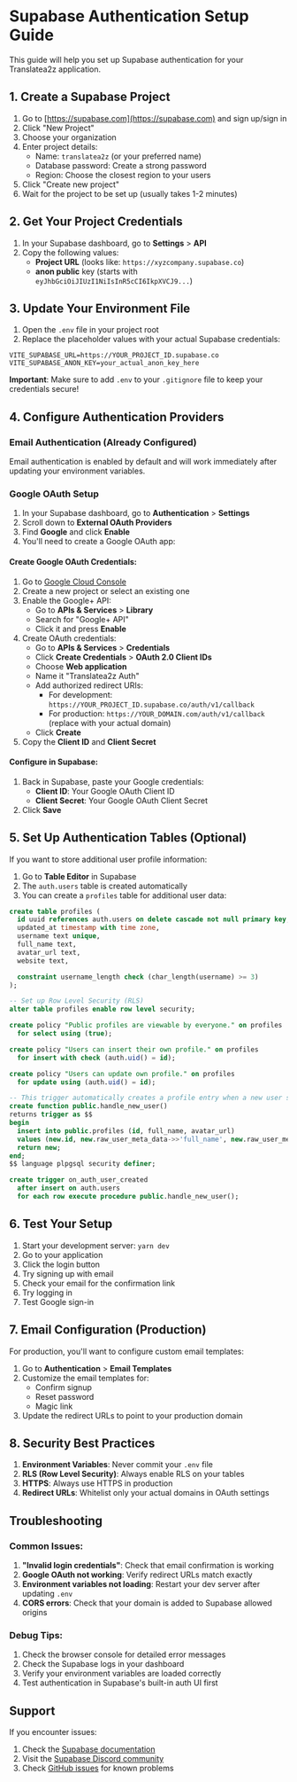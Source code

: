 # Supabase Authentication Setup Guide

This guide will help you set up Supabase authentication for your Translatea2z application.

## 1. Create a Supabase Project

1. Go to [https://supabase.com](https://supabase.com) and sign up/sign in
2. Click "New Project"
3. Choose your organization
4. Enter project details:
   - Name: `translatea2z` (or your preferred name)
   - Database password: Create a strong password
   - Region: Choose the closest region to your users
5. Click "Create new project"
6. Wait for the project to be set up (usually takes 1-2 minutes)

## 2. Get Your Project Credentials

1. In your Supabase dashboard, go to **Settings** > **API**
2. Copy the following values:
   - **Project URL** (looks like: `https://xyzcompany.supabase.co`)
   - **anon public** key (starts with `eyJhbGciOiJIUzI1NiIsInR5cCI6IkpXVCJ9...`)

## 3. Update Your Environment File

1. Open the `.env` file in your project root
2. Replace the placeholder values with your actual Supabase credentials:

```env
VITE_SUPABASE_URL=https://YOUR_PROJECT_ID.supabase.co
VITE_SUPABASE_ANON_KEY=your_actual_anon_key_here
```

**Important**: Make sure to add `.env` to your `.gitignore` file to keep your credentials secure!

## 4. Configure Authentication Providers

### Email Authentication (Already Configured)

Email authentication is enabled by default and will work immediately after updating your environment variables.

### Google OAuth Setup

1. In your Supabase dashboard, go to **Authentication** > **Settings**
2. Scroll down to **External OAuth Providers**
3. Find **Google** and click **Enable**
4. You'll need to create a Google OAuth app:

#### Create Google OAuth Credentials:

1. Go to [Google Cloud Console](https://console.cloud.google.com/)
2. Create a new project or select an existing one
3. Enable the Google+ API:
   - Go to **APIs & Services** > **Library**
   - Search for "Google+ API"
   - Click it and press **Enable**
4. Create OAuth credentials:
   - Go to **APIs & Services** > **Credentials**
   - Click **Create Credentials** > **OAuth 2.0 Client IDs**
   - Choose **Web application**
   - Name it "Translatea2z Auth"
   - Add authorized redirect URIs:
     - For development: `https://YOUR_PROJECT_ID.supabase.co/auth/v1/callback`
     - For production: `https://YOUR_DOMAIN.com/auth/v1/callback` (replace with your actual domain)
   - Click **Create**
5. Copy the **Client ID** and **Client Secret**

#### Configure in Supabase:

1. Back in Supabase, paste your Google credentials:
   - **Client ID**: Your Google OAuth Client ID
   - **Client Secret**: Your Google OAuth Client Secret
2. Click **Save**

## 5. Set Up Authentication Tables (Optional)

If you want to store additional user profile information:

1. Go to **Table Editor** in Supabase
2. The `auth.users` table is created automatically
3. You can create a `profiles` table for additional user data:

```sql
create table profiles (
  id uuid references auth.users on delete cascade not null primary key,
  updated_at timestamp with time zone,
  username text unique,
  full_name text,
  avatar_url text,
  website text,

  constraint username_length check (char_length(username) >= 3)
);

-- Set up Row Level Security (RLS)
alter table profiles enable row level security;

create policy "Public profiles are viewable by everyone." on profiles
  for select using (true);

create policy "Users can insert their own profile." on profiles
  for insert with check (auth.uid() = id);

create policy "Users can update own profile." on profiles
  for update using (auth.uid() = id);

-- This trigger automatically creates a profile entry when a new user signs up via Supabase Auth.
create function public.handle_new_user()
returns trigger as $$
begin
  insert into public.profiles (id, full_name, avatar_url)
  values (new.id, new.raw_user_meta_data->>'full_name', new.raw_user_meta_data->>'avatar_url');
  return new;
end;
$$ language plpgsql security definer;

create trigger on_auth_user_created
  after insert on auth.users
  for each row execute procedure public.handle_new_user();
```

## 6. Test Your Setup

1. Start your development server: `yarn dev`
2. Go to your application
3. Click the login button
4. Try signing up with email
5. Check your email for the confirmation link
6. Try logging in
7. Test Google sign-in

## 7. Email Configuration (Production)

For production, you'll want to configure custom email templates:

1. Go to **Authentication** > **Email Templates**
2. Customize the email templates for:
   - Confirm signup
   - Reset password
   - Magic link
3. Update the redirect URLs to point to your production domain

## 8. Security Best Practices

1. **Environment Variables**: Never commit your `.env` file
2. **RLS (Row Level Security)**: Always enable RLS on your tables
3. **HTTPS**: Always use HTTPS in production
4. **Redirect URLs**: Whitelist only your actual domains in OAuth settings

## Troubleshooting

### Common Issues:

1. **"Invalid login credentials"**: Check that email confirmation is working
2. **Google OAuth not working**: Verify redirect URLs match exactly
3. **Environment variables not loading**: Restart your dev server after updating `.env`
4. **CORS errors**: Check that your domain is added to Supabase allowed origins

### Debug Tips:

1. Check the browser console for detailed error messages
2. Check the Supabase logs in your dashboard
3. Verify your environment variables are loaded correctly
4. Test authentication in Supabase's built-in auth UI first

## Support

If you encounter issues:

1. Check the [Supabase documentation](https://supabase.com/docs/guides/auth)
2. Visit the [Supabase Discord community](https://discord.supabase.com/)
3. Check [GitHub issues](https://github.com/supabase/supabase/issues) for known problems
